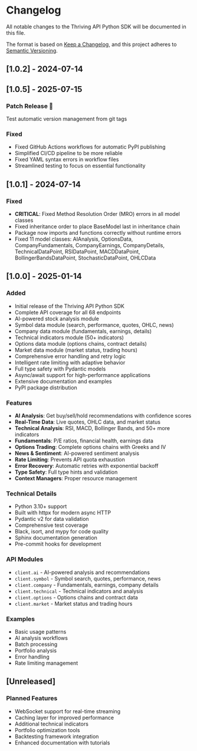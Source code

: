 # Changelog

All notable changes to the Thriving API Python SDK will be documented in this file.

The format is based on [Keep a Changelog](https://keepachangelog.com/en/1.0.0/),
and this project adheres to [Semantic Versioning](https://semver.org/spec/v2.0.0.html).

## [1.0.2] - 2024-07-14
## [1.0.5] - 2025-07-15

### Patch Release 🐛
Test automatic version management from git tags

### Fixed
- Fixed GitHub Actions workflows for automatic PyPI publishing
- Simplified CI/CD pipeline to be more reliable
- Fixed YAML syntax errors in workflow files
- Streamlined testing to focus on essential functionality

## [1.0.1] - 2024-07-14

### Fixed
- **CRITICAL**: Fixed Method Resolution Order (MRO) errors in all model classes
- Fixed inheritance order to place BaseModel last in inheritance chain
- Package now imports and functions correctly without runtime errors
- Fixed 11 model classes: AIAnalysis, OptionsData, CompanyFundamentals, CompanyEarnings, CompanyDetails, TechnicalDataPoint, RSIDataPoint, MACDDataPoint, BollingerBandsDataPoint, StochasticDataPoint, OHLCData

## [1.0.0] - 2025-01-14

### Added
- Initial release of the Thriving API Python SDK
- Complete API coverage for all 68 endpoints
- AI-powered stock analysis module
- Symbol data module (search, performance, quotes, OHLC, news)
- Company data module (fundamentals, earnings, details)
- Technical indicators module (50+ indicators)
- Options data module (options chains, contract details)
- Market data module (market status, trading hours)
- Comprehensive error handling and retry logic
- Intelligent rate limiting with adaptive behavior
- Full type safety with Pydantic models
- Async/await support for high-performance applications
- Extensive documentation and examples
- PyPI package distribution

### Features
- **AI Analysis**: Get buy/sell/hold recommendations with confidence scores
- **Real-Time Data**: Live quotes, OHLC data, and market status
- **Technical Analysis**: RSI, MACD, Bollinger Bands, and 50+ more indicators
- **Fundamentals**: P/E ratios, financial health, earnings data
- **Options Trading**: Complete options chains with Greeks and IV
- **News & Sentiment**: AI-powered sentiment analysis
- **Rate Limiting**: Prevents API quota exhaustion
- **Error Recovery**: Automatic retries with exponential backoff
- **Type Safety**: Full type hints and validation
- **Context Managers**: Proper resource management

### Technical Details
- Python 3.10+ support
- Built with httpx for modern async HTTP
- Pydantic v2 for data validation
- Comprehensive test coverage
- Black, isort, and mypy for code quality
- Sphinx documentation generation
- Pre-commit hooks for development

### API Modules
- `client.ai` - AI-powered analysis and recommendations
- `client.symbol` - Symbol search, quotes, performance, news
- `client.company` - Fundamentals, earnings, company details
- `client.technical` - Technical indicators and analysis
- `client.options` - Options chains and contract data
- `client.market` - Market status and trading hours

### Examples
- Basic usage patterns
- AI analysis workflows
- Batch processing
- Portfolio analysis
- Error handling
- Rate limiting management

## [Unreleased]

### Planned Features
- WebSocket support for real-time streaming
- Caching layer for improved performance
- Additional technical indicators
- Portfolio optimization tools
- Backtesting framework integration
- Enhanced documentation with tutorials

